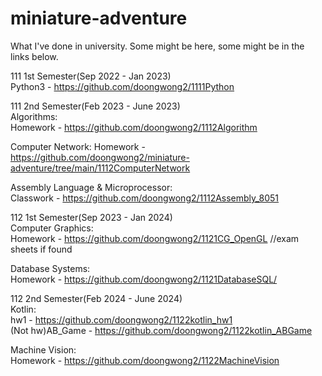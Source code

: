 # miniature-adventure
What I've done in university. Some might be here, some might be in the links below.

111 1st Semester(Sep 2022 - Jan 2023)  
Python3 - https://github.com/doongwong2/1111Python
  
111 2nd Semester(Feb 2023 - June 2023)  
Algorithms:  
Homework - https://github.com/doongwong2/1112Algorithm  

Computer Network:
Homework - https://github.com/doongwong2/miniature-adventure/tree/main/1112ComputerNetwork

Assembly Language & Microprocessor:  
Classwork - https://github.com/doongwong2/1112Assembly_8051  

112 1st Semester(Sep 2023 - Jan 2024)  
Computer Graphics:  
Homework - https://github.com/doongwong2/1121CG_OpenGL
//exam sheets if found

Database Systems:  
Homework - https://github.com/doongwong2/1121DatabaseSQL/

112 2nd Semester(Feb 2024 - June 2024)  
Kotlin:  
hw1 - https://github.com/doongwong2/1122kotlin_hw1  
(Not hw)AB_Game - https://github.com/doongwong2/1122kotlin_ABGame    

Machine Vision:  
Homework - https://github.com/doongwong2/1122MachineVision
